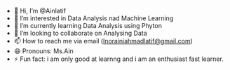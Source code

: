 - 👋 Hi, I’m @Ainlatif
- 👀 I’m interested in Data Analysis nad Machine Learning
- 🌱 I’m currently learning Data Analysis using Phyton
- 💞️ I’m looking to collaborate on Analysing Data
- 📫 How to reach me via email (lnorainiahmadlatif@gmail.com)
- 😄 Pronouns: Ms.Ain
- ⚡ Fun fact: i am only good at learnng and i am an enthusiast fast learner. 

<!---
Ainlatif/Ainlatif is a ✨ special ✨ repository because its `README.md` (this file) appears on your GitHub profile.
You can click the Preview link to take a look at your changes.
--->
